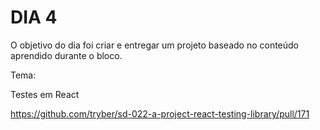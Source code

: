 # DIA 4

O objetivo do dia foi criar e entregar um projeto baseado no conteúdo aprendido durante o bloco.

Tema:

Testes em React

https://github.com/tryber/sd-022-a-project-react-testing-library/pull/171
